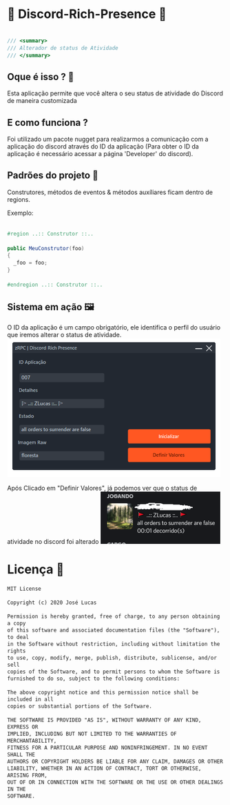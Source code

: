 # 📜 Discord-Rich-Presence 📜 #

```cs

/// <summary>
/// Alterador de status de Atividade
/// </summary>

```

## Oque é isso ? 🤔
Esta aplicação permite que você altera o seu status de atividade do Discord de maneira customizada

## E como funciona ?
Foi utilizado um pacote nugget para realizarmos a comunicação com a aplicação do discord através do ID
da aplicação (Para obter o ID da aplicação é necessário acessar a página 'Developer' do discord).

## Padrões do projeto 📄

Construtores, métodos de eventos & métodos auxíliares ficam dentro de regions.

Exemplo: 

```cs

#region ..:: Construtor ::..

public MeuConstrutor(foo)
{
  _foo = foo;
}

#endregion ..:: Construtor ::..

```

## Sistema em ação 🖼️

O ID da aplicação é um campo obrigatório, ele identifica o perfil do usuário que iremos
alterar o status de atividade.
![](RPC/Resources/Imagens/sistema.png)

Após Clicado em "Definir Valores", já podemos ver que o status de atividade no discord foi alterado
![](RPC/Resources/Imagens/discord.png)

# Licença 📃

```
MIT License

Copyright (c) 2020 José Lucas

Permission is hereby granted, free of charge, to any person obtaining a copy
of this software and associated documentation files (the "Software"), to deal
in the Software without restriction, including without limitation the rights
to use, copy, modify, merge, publish, distribute, sublicense, and/or sell
copies of the Software, and to permit persons to whom the Software is
furnished to do so, subject to the following conditions:

The above copyright notice and this permission notice shall be included in all
copies or substantial portions of the Software.

THE SOFTWARE IS PROVIDED "AS IS", WITHOUT WARRANTY OF ANY KIND, EXPRESS OR
IMPLIED, INCLUDING BUT NOT LIMITED TO THE WARRANTIES OF MERCHANTABILITY,
FITNESS FOR A PARTICULAR PURPOSE AND NONINFRINGEMENT. IN NO EVENT SHALL THE
AUTHORS OR COPYRIGHT HOLDERS BE LIABLE FOR ANY CLAIM, DAMAGES OR OTHER
LIABILITY, WHETHER IN AN ACTION OF CONTRACT, TORT OR OTHERWISE, ARISING FROM,
OUT OF OR IN CONNECTION WITH THE SOFTWARE OR THE USE OR OTHER DEALINGS IN THE
SOFTWARE.
```
